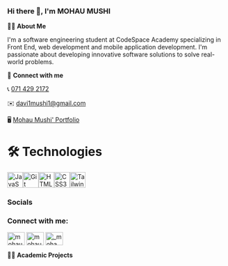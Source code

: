 ### Hi there 👋, I'm MOHAU MUSHI

👨‍💻 **About Me**

I'm a software engineering student at CodeSpace Academy specializing in Front End, web development and mobile application development. I'm passionate about developing innovative software solutions to solve real-world problems.

🤝 **Connect with me**

📞 <a  target="_blank" href="tel:+27714292172">071 429 2172</a>  <br>

✉️ <a  target="_blank" href="mailto:david1mushi1@gmail.com">davi1mushi1@gmail.com</a> <br>

🖥️ <a  target="_blank" href="http://mohaumushi-portfolio.vercel.app">Mohau Mushi' Portfolio</a>  


# 🛠️ Technologies

<p align="left">
<a href="https://developer.mozilla.org/en-US/docs/Web/JavaScript" target="_blank" rel="noreferrer"><img src="https://raw.githubusercontent.com/danielcranney/readme-generator/main/public/icons/skills/javascript-colored.svg" width="36" height="36" alt="JavaScript" /></a><a href="https://git-scm.com/" target="_blank" rel="noreferrer"><img src="https://raw.githubusercontent.com/danielcranney/readme-generator/main/public/icons/skills/git-colored.svg" width="36" height="36" alt="Git" /></a><a href="https://developer.mozilla.org/en-US/docs/Glossary/HTML5" target="_blank" rel="noreferrer"><img src="https://raw.githubusercontent.com/danielcranney/readme-generator/main/public/icons/skills/html5-colored.svg" width="36" height="36" alt="HTML5" /></a><a href="https://www.w3.org/TR/CSS/#css" target="_blank" rel="noreferrer"><img src="https://raw.githubusercontent.com/danielcranney/readme-generator/main/public/icons/skills/css3-colored.svg" width="36" height="36" alt="CSS3" /></a><a href="https://tailwindcss.com/" target="_blank" rel="noreferrer"><img src="https://raw.githubusercontent.com/danielcranney/readme-generator/main/public/icons/skills/tailwindcss-colored.svg" width="36" height="36" alt="TailwindCSS" /></a>
</p>


### Socials

<h3 align="left">Connect with me:</h3>
<p align="left">
<a href="https://codepen.io/mohaumushi" target="blank"><img align="center" src="https://raw.githubusercontent.com/rahuldkjain/github-profile-readme-generator/master/src/images/icons/Social/codepen.svg" alt="mohaumushi" height="30" width="40" /></a>
<a href="https://linkedin.com/in/mohau-mushi-894435253" target="blank"><img align="center" src="https://raw.githubusercontent.com/rahuldkjain/github-profile-readme-generator/master/src/images/icons/Social/linked-in-alt.svg" alt="mohau-mushi-894435253" height="30" width="40" /></a>
<a href="https://instagram.com/_moha.u" target="blank"><img align="center" src="https://raw.githubusercontent.com/rahuldkjain/github-profile-readme-generator/master/src/images/icons/Social/instagram.svg" alt="_moha.u" height="30" width="40" /></a>
</p>

👨‍🎓 **Academic Projects**
